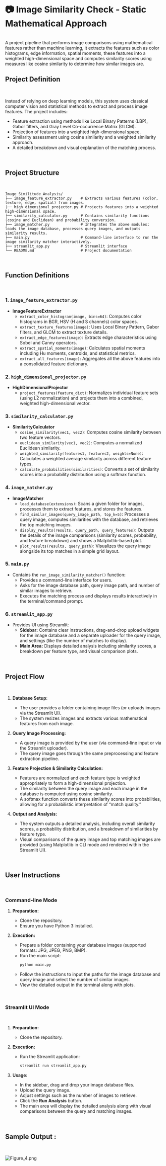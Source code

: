 # 📷 Image Similarity Check - Static Mathematical Approach
<br> 
A project pipeline that performs image comparisons using mathematical features rather than machine learning, it extracts the features such as color histograms, edge information, spatial moments, these features into a weighted high-dimensional space and computes similarity scores using measures like cosine similarity to determine how similar images are.
<br>

## Project Definition
<br>

Instead of relying on deep learning models, this system uses classical computer vision and statistical methods to extract and process image features. The project includes:
- Feature extraction using methods like Local Binary Patterns (LBP), Gabor filters, and Gray Level Co-occurrence Matrix (GLCM).
- Projection of features into a weighted high-dimensional space.
- Similarity assessment using cosine similarity and a weighted similarity approach.
- A detailed breakdown and visual explanation of the matching process.
<br>

## Project Structure
<br>

```markdown-tree
Image_Similitude_Analysis/
├── image_feature_extractor.py    # Extracts various features (color, texture, edge, spatial) from images.
├── high_dimensional_projector.py # Projects features into a weighted high-dimensional space.
├── similarity_calculator.py      # Contains similarity functions (cosine and Euclidean) and probability conversion.
├── image_matcher.py              # Integrates the above modules: loads the image database, processes query images, and outputs similarity results.
├── main.py                       # Command-line interface to run the image similarity matcher interactively. 
├── streamlit_app.py              # Streamlit interface
└── README.md                     # Project documentation
```
<br>


## Function Definitions
<br>

### 1. `image_feature_extractor.py`
- **ImageFeatureExtractor**
  - `extract_color_histogram(image, bins=64)`: Computes color histograms in BGR, HSV (H and S channels) color spaces.
  - `extract_texture_features(image)`: Uses Local Binary Pattern, Gabor filters, and GLCM to extract texture details.
  - `extract_edge_features(image)`: Extracts edge characteristics using Sobel and Canny operators.
  - `extract_spatial_moments(image)`: Calculates spatial moments including Hu moments, centroids, and statistical metrics.
  - `extract_all_features(image)`: Aggregates all the above features into a consolidated feature dictionary.

### 2. `high_dimensional_projector.py`
- **HighDimensionalProjector**
  - `project_features(feature_dict)`: Normalizes individual feature sets (using L2 normalization) and projects them into a combined, weighted high-dimensional vector.

### 3. `similarity_calculator.py`
- **SimilarityCalculator**
  - `cosine_similarity(vec1, vec2)`: Computes cosine similarity between two feature vectors.
  - `euclidean_similarity(vec1, vec2)`: Computes a normalized Euclidean similarity.
  - `weighted_similarity(features1, features2, weights=None)`: Calculates a weighted average similarity across different feature types.
  - `calculate_probabilities(similarities)`: Converts a set of similarity scores into a probability distribution using a softmax function.

### 4. `image_matcher.py`
- **ImageMatcher**
  - `load_database(extensions)`: Scans a given folder for images, processes them to extract features, and stores the features.
  - `find_similar_images(query_image_path, top_k=5)`: Processes a query image, computes similarities with the database, and retrieves the top matching images.
  - `display_results(results, query_path, query_features)`: Outputs the details of the image comparisons (similarity scores, probability, and feature breakdown) and shows a Matplotlib-based plot.
  - `plot_results(results, query_path)`: Visualizes the query image alongside its top matches in a simple grid layout.

### 5. `main.py`
- Contains the `run_image_similarity_matcher()` function:
  - Provides a command-line interface for users.
  - Asks for the image database path, query image path, and number of similar images to retrieve.
  - Executes the matching process and displays results interactively in the terminal/command prompt.

### 6. `streamlit_app.py`
- Provides UI using Streamlit:
  - **Sidebar:** Contains clear instructions, drag-and-drop upload widgets for the image database and a separate uploader for the query image, and settings (like the number of matches to display).
  - **Main Area:** Displays detailed analysis including similarity scores, a breakdown per feature type, and visual comparison plots.
<br>    

## Project Flow
<br>

1. **Database Setup:**  
   - The user provides a folder containing image files (or uploads images via the Streamlit UI).
   - The system resizes images and extracts various mathematical features from each image.

2. **Query Image Processing:**  
   - A query image is provided by the user (via command-line input or via the Streamlit uploader).
   - The query image goes through the same preprocessing and feature extraction pipeline.

3. **Feature Projection & Similarity Calculation:**
   - Features are normalized and each feature type is weighted appropriately to form a high-dimensional projection.
   - The similarity between the query image and each image in the database is computed using cosine similarity.
   - A softmax function converts these similarity scores into probabilities, allowing for a probabilistic interpretation of “match quality.”

4. **Output and Analysis:**  
   - The system outputs a detailed analysis, including overall similarity scores, a probability distribution, and a breakdown of similarities by feature type.
   - Visual comparisons of the query image and top matching images are provided (using Matplotlib in CLI mode and rendered within the Streamlit UI).
<br>     

## User Instructions
<br>

### Command-line Mode

1. **Preparation:**
   - Clone the repository.
   - Ensure you have Python 3 installed.
     
2. **Execution:**
   - Prepare a folder containing your database images (supported formats: JPG, JPEG, PNG, BMP).
   - Run the main script:
     ```bash
     python main.py
     ```
   - Follow the instructions to input the paths for the image database and query image and select the number of similar images.
   - View the detailed output in the terminal along with plots.
<br> 

### Streamlit UI Mode
<br>

1. **Preparation:**
   - Clone the repository.
     
2. **Execution:**
   - Run the Streamlit application:
     ```bash
     streamlit run streamlit_app.py
     ```
3. **Usage:**
   - In the sidebar, drag and drop your image database files.
   - Upload the query image.
   - Adjust settings such as the number of images to retrieve.
   - Click the **Run Analysis** button.
   - The main area will display the detailed analysis along with visual comparisons between the query and matching images.
<br> 
     
## Sample Output :
<br> 

![Figure_4.png](assets/Figure_4.png)  
